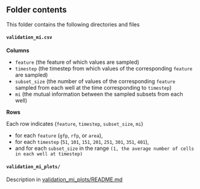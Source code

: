 ## Folder contents

This folder contains the following directories and files

#### `validation_mi.csv`

**Columns**

- `feature` (the feature of which values are sampled)
- `timestep` (the timestep from which values of the corresponding `feature` are sampled)
- `subset_size` (the number of values of the corresponding `feature` sampled from each well at the time corresponding to `timestep`)
- `mi` (the mutual information between the sampled subsets from each well)

**Rows**

Each row indicates (`feature`, `timestep`, `subset_size`, `mi`)
- for each `feature` (`gfp`, `rfp`, or `area`), 
- for each `timestep` (`51`, `101`, `151`, `201`, `251`, `301`, `351`, `401`), 
- and for each `subset_size` in the range `(1, the average number of cells in each well at timestep)`

#### `validation_mi_plots/`
Description in [validation_mi_plots/README.md](https://github.com/sarahfi2her/variability/tree/main/20230404/results/bin_validation/validation_mi_plots#readme)

